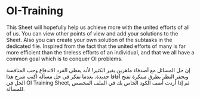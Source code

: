 # OI-Training
This Sheet will hopefully help us achieve more with the united efforts of all of us. 
You can view other points of view and add your solutions to the Sheet. Also you can create your own solution of the subtasks in the dedicated file. 
Inspired from the fact that the united efforts of many is far more efficient than the tireless efforts of an individual, and that we
all have a common goal which is to conquer OI problems. 

إن حل المسائل مع أصدقاء ماهرين يغير الكثير! لأنه يعطي الفرد الاندفاع وحب المنافسة ويحفز النظر بطرق مبتكرة تفتح آفاقا جديدة. 
بعدما تفكر في حل مسألة اكتب شرح هذا الحل في  OI Training Sheet, ثم إذا أردت أضف الكود الخاص بك في الملف المخصص للمسألة. 
